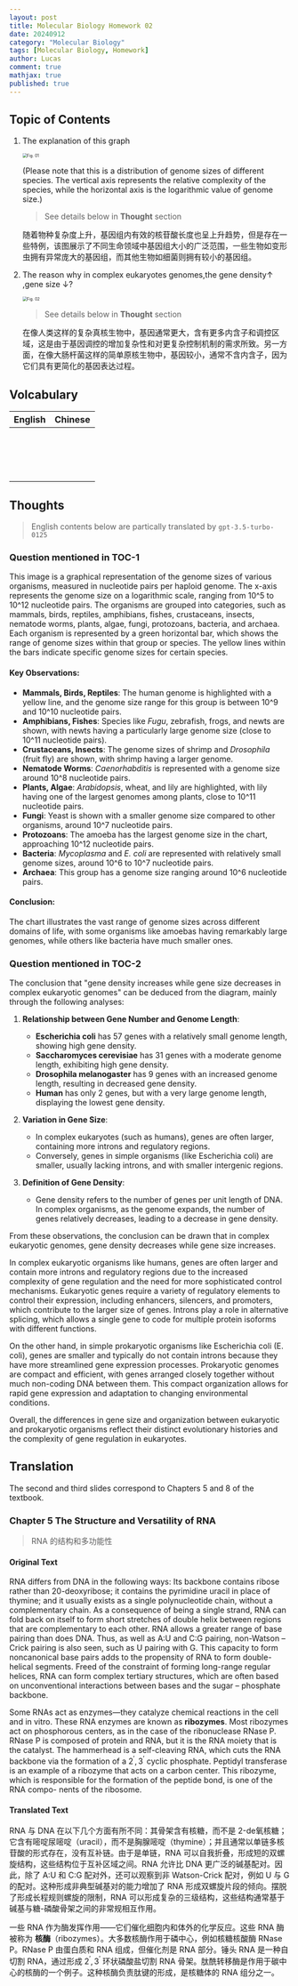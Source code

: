 ```yaml
---
layout: post
title: Molecular Biology Homework 02
date: 20240912
category: "Molecular Biology"
tags: [Molecular Biology, Homework]
author: Lucas
comment: true
mathjax: true
published: true
---
```


## Topic of Contents

1. The explanation of this graph

	<img src="https://cdn.jsdelivr.net/gh/Lucas04-nhr/Pictures@main/image/20240912_100051_week02_01.png" alt="Fig. 01 " style="zoom:50%;" />

	(Please note that this is a distribution of genome sizes of different species. The vertical axis represents the relative complexity of the species, while the horizontal axis is the logarithmic value of genome size.)

	> See details below in **Thought** section

	随着物种复杂度上升，基因组内有效的核苷酸长度也呈上升趋势，但是存在一些特例，该图展示了不同生命领域中基因组大小的广泛范围，一些生物如变形虫拥有异常庞大的基因组，而其他生物如细菌则拥有较小的基因组。

2. The reason why in complex eukaryotes genomes,the gene density↑ ,gene size ↓?

	<img src="https://cdn.jsdelivr.net/gh/Lucas04-nhr/Pictures@main/image/20240912_100332_week02_02.png" alt="Fig. 02" style="zoom:50%;" />

	> See details below in **Thought** section

	在像人类这样的复杂真核生物中，基因通常更大，含有更多内含子和调控区域，这是由于基因调控的增加复杂性和对更复杂控制机制的需求所致。另一方面，在像大肠杆菌这样的简单原核生物中，基因较小，通常不含内含子，因为它们具有更简化的基因表达过程。

## Volcabulary

| English | Chinese |
| :-----: | :-----: |
|         |         |
|         |         |
|         |         |
|         |         |
|         |         |
|         |         |
|         |         |
|         |         |
|         |         |
|         |         |
|         |         |
|         |         |
|         |         |
|         |         |
|         |         |
|         |         |

## Thoughts

> English contents below are partically translated by `gpt-3.5-turbo-0125`

### Question mentioned in TOC-1

This image is a graphical representation of the genome sizes of various organisms, measured in nucleotide pairs per haploid genome. The x-axis represents the genome size on a logarithmic scale, ranging from 10^5 to 10^12 nucleotide pairs. The organisms are grouped into categories, such as mammals, birds, reptiles, amphibians, fishes, crustaceans, insects, nematode worms, plants, algae, fungi, protozoans, bacteria, and archaea. Each organism is represented by a green horizontal bar, which shows the range of genome sizes within that group or species. The yellow lines within the bars indicate specific genome sizes for certain species.

#### Key Observations:

- **Mammals, Birds, Reptiles**: The human genome is highlighted with a yellow line, and the genome size range for this group is between 10^9 and 10^10 nucleotide pairs.
- **Amphibians, Fishes**: Species like *Fugu*, zebrafish, frogs, and newts are shown, with newts having a particularly large genome size (close to 10^11 nucleotide pairs).
- **Crustaceans, Insects**: The genome sizes of shrimp and *Drosophila* (fruit fly) are shown, with shrimp having a larger genome.
- **Nematode Worms**: *Caenorhabditis* is represented with a genome size around 10^8 nucleotide pairs.
- **Plants, Algae**: *Arabidopsis*, wheat, and lily are highlighted, with lily having one of the largest genomes among plants, close to 10^11 nucleotide pairs.
- **Fungi**: Yeast is shown with a smaller genome size compared to other organisms, around 10^7 nucleotide pairs.
- **Protozoans**: The amoeba has the largest genome size in the chart, approaching 10^12 nucleotide pairs.
- **Bacteria**: *Mycoplasma* and *E. coli* are represented with relatively small genome sizes, around 10^6 to 10^7 nucleotide pairs.
- **Archaea**: This group has a genome size ranging around 10^6 nucleotide pairs.

#### Conclusion:

The chart illustrates the vast range of genome sizes across different domains of life, with some organisms like amoebas having remarkably large genomes, while others like bacteria have much smaller ones.

### Question mentioned in TOC-2

The conclusion that "gene density increases while gene size decreases in complex eukaryotic genomes" can be deduced from the diagram, mainly through the following analyses:

1. **Relationship between Gene Number and Genome Length**:
	- **Escherichia coli** has 57 genes with a relatively small genome length, showing high gene density.
	- **Saccharomyces cerevisiae** has 31 genes with a moderate genome length, exhibiting high gene density.
	- **Drosophila melanogaster** has 9 genes with an increased genome length, resulting in decreased gene density.
	- **Human** has only 2 genes, but with a very large genome length, displaying the lowest gene density.

2. **Variation in Gene Size**:
	- In complex eukaryotes (such as humans), genes are often larger, containing more introns and regulatory regions.
	- Conversely, genes in simple organisms (like Escherichia coli) are smaller, usually lacking introns, and with smaller intergenic regions.

3. **Definition of Gene Density**:
	- Gene density refers to the number of genes per unit length of DNA. In complex organisms, as the genome expands, the number of genes relatively decreases, leading to a decrease in gene density.

From these observations, the conclusion can be drawn that in complex eukaryotic genomes, gene density decreases while gene size increases.

In complex eukaryotic organisms like humans, genes are often larger and contain more introns and regulatory regions due to the increased complexity of gene regulation and the need for more sophisticated control mechanisms. Eukaryotic genes require a variety of regulatory elements to control their expression, including enhancers, silencers, and promoters, which contribute to the larger size of genes. Introns play a role in alternative splicing, which allows a single gene to code for multiple protein isoforms with different functions.

On the other hand, in simple prokaryotic organisms like Escherichia coli (E. coli), genes are smaller and typically do not contain introns because they have more streamlined gene expression processes. Prokaryotic genomes are compact and efficient, with genes arranged closely together without much non-coding DNA between them. This compact organization allows for rapid gene expression and adaptation to changing environmental conditions.

Overall, the differences in gene size and organization between eukaryotic and prokaryotic organisms reflect their distinct evolutionary histories and the complexity of gene regulation in eukaryotes.

## Translation

The second and third slides correspond to Chapters 5 and 8 of the textbook.

### Chapter 5 The Structure and Versatility of RNA

> RNA 的结构和多功能性

#### Original Text

RNA differs from DNA in the following ways: Its backbone contains ribose rather than 20-deoxyribose; it contains the pyrimidine uracil in place of thymine; and it usually exists as a single polynucleotide chain, without a complementary chain. As a consequence of being a single strand, RNA can fold back on itself to form short stretches of double helix between regions that are complementary to each other. RNA allows a greater range of base pairing than does DNA. Thus, as well as A:U and C:G pairing, non-Watson – Crick pairing is also seen, such as U pairing with G. This capacity to form noncanonical base pairs adds to the propensity of RNA to form double-helical segments. Freed of the constraint of forming long-range regular helices, RNA can form complex tertiary structures, which are often based on unconventional interactions between bases and the sugar – phosphate backbone.

Some RNAs act as enzymes—they catalyze chemical reactions in the cell and in vitro. These RNA enzymes are known as **ribozymes**. Most ribozymes act on phosphorous centers, as in the case of the ribonuclease RNase P. RNase P is composed of protein and RNA, but it is the RNA moiety that is the catalyst. The hammerhead is a self-cleaving RNA, which cuts the RNA backbone via the formation of a $2^\prime,3^\prime$ cyclic phosphate. Peptidyl transferase is an example of a ribozyme that acts on a carbon center. This ribozyme, which is responsible for the formation of the peptide bond, is one of the RNA compo- nents of the ribosome.

#### Translated Text

RNA 与 DNA 在以下几个方面有所不同：其骨架含有核糖，而不是 2-de氧核糖；它含有嘧啶尿嘧啶（uracil），而不是胸腺嘧啶（thymine）；并且通常以单链多核苷酸的形式存在，没有互补链。由于是单链，RNA 可以自我折叠，形成短的双螺旋结构，这些结构位于互补区域之间。RNA 允许比 DNA 更广泛的碱基配对。因此，除了 A:U 和 C:G 配对外，还可以观察到非 Watson-Crick 配对，例如 U 与 G 的配对。这种形成非典型碱基对的能力增加了 RNA 形成双螺旋片段的倾向。摆脱了形成长程规则螺旋的限制，RNA 可以形成复杂的三级结构，这些结构通常基于碱基与糖-磷酸骨架之间的非常规相互作用。

一些 RNA 作为酶发挥作用——它们催化细胞内和体外的化学反应。这些 RNA 酶被称为 **核酶**（ribozymes）。大多数核酶作用于磷中心，例如核糖核酸酶 RNase P。RNase P 由蛋白质和 RNA 组成，但催化剂是 RNA 部分。锤头 RNA 是一种自切割 RNA，通过形成 $2^\prime,3^\prime$ 环状磷酸盐切割 RNA 骨架。肽酰转移酶是作用于碳中心的核酶的一个例子。这种核酶负责肽键的形成，是核糖体的 RNA 组分之一。